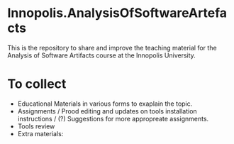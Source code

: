 # Innopolis.AnalysisOfSoftwareArtefacts
This is the repository to share and improve the teaching material for the Analysis of Software Artifacts course at the Innopolis University.


# To collect
- Educational Materials in various forms to exaplain the topic.
- Assignments / Prood editing and updates on tools installation instructions / (?) Suggestions for more appropreate assignments.
- Tools review
- Extra materials:
